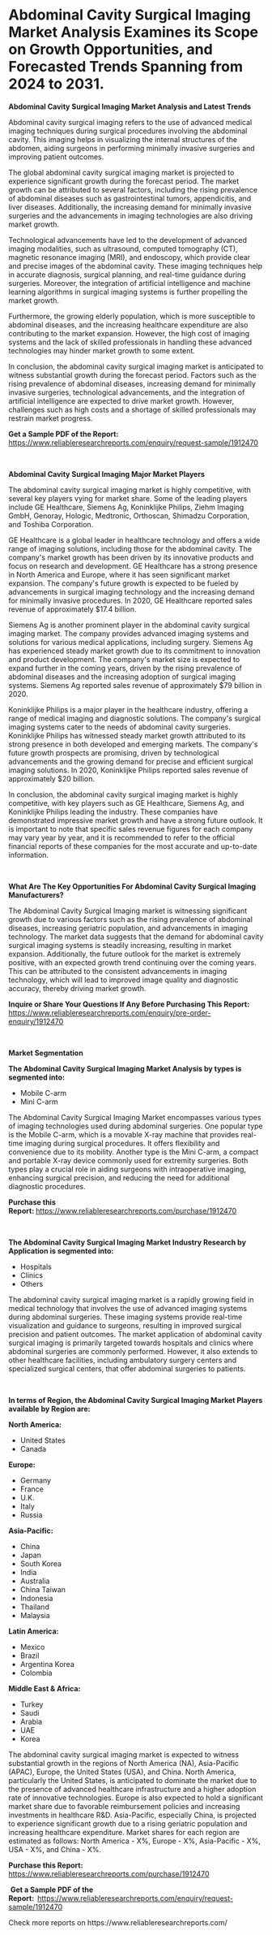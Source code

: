<p><h1>Abdominal Cavity Surgical Imaging Market Analysis Examines its Scope on Growth Opportunities, and Forecasted Trends Spanning from 2024 to 2031.</h1></p><p><strong>Abdominal Cavity Surgical Imaging Market Analysis and Latest Trends</strong></p>
<p><p>Abdominal cavity surgical imaging refers to the use of advanced medical imaging techniques during surgical procedures involving the abdominal cavity. This imaging helps in visualizing the internal structures of the abdomen, aiding surgeons in performing minimally invasive surgeries and improving patient outcomes.</p><p>The global abdominal cavity surgical imaging market is projected to experience significant growth during the forecast period. The market growth can be attributed to several factors, including the rising prevalence of abdominal diseases such as gastrointestinal tumors, appendicitis, and liver diseases. Additionally, the increasing demand for minimally invasive surgeries and the advancements in imaging technologies are also driving market growth.</p><p>Technological advancements have led to the development of advanced imaging modalities, such as ultrasound, computed tomography (CT), magnetic resonance imaging (MRI), and endoscopy, which provide clear and precise images of the abdominal cavity. These imaging techniques help in accurate diagnosis, surgical planning, and real-time guidance during surgeries. Moreover, the integration of artificial intelligence and machine learning algorithms in surgical imaging systems is further propelling the market growth.</p><p>Furthermore, the growing elderly population, which is more susceptible to abdominal diseases, and the increasing healthcare expenditure are also contributing to the market expansion. However, the high cost of imaging systems and the lack of skilled professionals in handling these advanced technologies may hinder market growth to some extent.</p><p>In conclusion, the abdominal cavity surgical imaging market is anticipated to witness substantial growth during the forecast period. Factors such as the rising prevalence of abdominal diseases, increasing demand for minimally invasive surgeries, technological advancements, and the integration of artificial intelligence are expected to drive market growth. However, challenges such as high costs and a shortage of skilled professionals may restrain market progress.</p></p>
<p><strong>Get a Sample PDF of the Report:&nbsp;</strong> <a href="https://www.reliableresearchreports.com/enquiry/request-sample/1912470">https://www.reliableresearchreports.com/enquiry/request-sample/1912470</a></p>
<p>&nbsp;</p>
<p><strong>Abdominal Cavity Surgical Imaging Major Market Players</strong></p>
<p><p>The abdominal cavity surgical imaging market is highly competitive, with several key players vying for market share. Some of the leading players include GE Healthcare, Siemens Ag, Koninklijke Philips, Ziehm Imaging GmbH, Genoray, Hologic, Medtronic, Orthoscan, Shimadzu Corporation, and Toshiba Corporation.</p><p>GE Healthcare is a global leader in healthcare technology and offers a wide range of imaging solutions, including those for the abdominal cavity. The company's market growth has been driven by its innovative products and focus on research and development. GE Healthcare has a strong presence in North America and Europe, where it has seen significant market expansion. The company's future growth is expected to be fueled by advancements in surgical imaging technology and the increasing demand for minimally invasive procedures. In 2020, GE Healthcare reported sales revenue of approximately $17.4 billion.</p><p>Siemens Ag is another prominent player in the abdominal cavity surgical imaging market. The company provides advanced imaging systems and solutions for various medical applications, including surgery. Siemens Ag has experienced steady market growth due to its commitment to innovation and product development. The company's market size is expected to expand further in the coming years, driven by the rising prevalence of abdominal diseases and the increasing adoption of surgical imaging systems. Siemens Ag reported sales revenue of approximately $79 billion in 2020.</p><p>Koninklijke Philips is a major player in the healthcare industry, offering a range of medical imaging and diagnostic solutions. The company's surgical imaging systems cater to the needs of abdominal cavity surgeries. Koninklijke Philips has witnessed steady market growth attributed to its strong presence in both developed and emerging markets. The company's future growth prospects are promising, driven by technological advancements and the growing demand for precise and efficient surgical imaging solutions. In 2020, Koninklijke Philips reported sales revenue of approximately $20 billion.</p><p>In conclusion, the abdominal cavity surgical imaging market is highly competitive, with key players such as GE Healthcare, Siemens Ag, and Koninklijke Philips leading the industry. These companies have demonstrated impressive market growth and have a strong future outlook. It is important to note that specific sales revenue figures for each company may vary year by year, and it is recommended to refer to the official financial reports of these companies for the most accurate and up-to-date information.</p></p>
<p>&nbsp;</p>
<p><strong>What Are The Key Opportunities For Abdominal Cavity Surgical Imaging Manufacturers?</strong></p>
<p><p>The Abdominal Cavity Surgical Imaging market is witnessing significant growth due to various factors such as the rising prevalence of abdominal diseases, increasing geriatric population, and advancements in imaging technology. The market data suggests that the demand for abdominal cavity surgical imaging systems is steadily increasing, resulting in market expansion. Additionally, the future outlook for the market is extremely positive, with an expected growth trend continuing over the coming years. This can be attributed to the consistent advancements in imaging technology, which will lead to improved image quality and diagnostic accuracy, thereby driving market growth.</p></p>
<p><strong>Inquire or Share Your Questions If Any Before Purchasing This Report:</strong> <a href="https://www.reliableresearchreports.com/enquiry/pre-order-enquiry/1912470">https://www.reliableresearchreports.com/enquiry/pre-order-enquiry/1912470</a></p>
<p>&nbsp;</p>
<p><strong>Market Segmentation</strong></p>
<p><strong>The Abdominal Cavity Surgical Imaging Market Analysis by types is segmented into:</strong></p>
<p><ul><li>Mobile C-arm</li><li>Mini C-arm</li></ul></p>
<p><p>The Abdominal Cavity Surgical Imaging Market encompasses various types of imaging technologies used during abdominal surgeries. One popular type is the Mobile C-arm, which is a movable X-ray machine that provides real-time imaging during surgical procedures. It offers flexibility and convenience due to its mobility. Another type is the Mini C-arm, a compact and portable X-ray device commonly used for extremity surgeries. Both types play a crucial role in aiding surgeons with intraoperative imaging, enhancing surgical precision, and reducing the need for additional diagnostic procedures.</p></p>
<p><strong>Purchase this Report:&nbsp;</strong><a href="https://www.reliableresearchreports.com/purchase/1912470">https://www.reliableresearchreports.com/purchase/1912470</a></p>
<p>&nbsp;</p>
<p><strong>The Abdominal Cavity Surgical Imaging Market Industry Research by Application is segmented into:</strong></p>
<p><ul><li>Hospitals</li><li>Clinics</li><li>Others</li></ul></p>
<p><p>The abdominal cavity surgical imaging market is a rapidly growing field in medical technology that involves the use of advanced imaging systems during abdominal surgeries. These imaging systems provide real-time visualization and guidance to surgeons, resulting in improved surgical precision and patient outcomes. The market application of abdominal cavity surgical imaging is primarily targeted towards hospitals and clinics where abdominal surgeries are commonly performed. However, it also extends to other healthcare facilities, including ambulatory surgery centers and specialized surgical centers, that offer abdominal surgeries to patients.</p></p>
<p>&nbsp;</p>
<p><strong>In terms of Region, the Abdominal Cavity Surgical Imaging Market Players available by Region are:</strong></p>
<p>
    <p> <strong> North America: </strong>
        <ul>
            <li>United States</li>
            <li>Canada</li>
        </ul>
        </p> 
    <p> <strong> Europe: </strong>
        <ul>
            <li>Germany</li>
            <li>France</li>
            <li>U.K.</li>
            <li>Italy</li>
            <li>Russia</li>
        </ul>
        </p> 
    <p> <strong> Asia-Pacific: </strong>
        <ul>
            <li>China</li>
            <li>Japan</li>
            <li>South Korea</li>
            <li>India</li>
            <li>Australia</li>
            <li>China Taiwan</li>
            <li>Indonesia</li>
            <li>Thailand</li>
            <li>Malaysia</li>
        </ul>
        </p> 
    <p> <strong> Latin America: </strong>
        <ul>
            <li>Mexico</li>
            <li>Brazil</li>
            <li>Argentina Korea</li>
            <li>Colombia</li>
        </ul>
        </p> 
    <p> <strong> Middle East & Africa: </strong>
        <ul>
            <li>Turkey</li>
            <li>Saudi</li>
            <li>Arabia</li>
            <li>UAE</li>
            <li>Korea</li>
        </ul>
    </p>
    </p>
<p><p>The abdominal cavity surgical imaging market is expected to witness substantial growth in the regions of North America (NA), Asia-Pacific (APAC), Europe, the United States (USA), and China. North America, particularly the United States, is anticipated to dominate the market due to the presence of advanced healthcare infrastructure and a higher adoption rate of innovative technologies. Europe is also expected to hold a significant market share due to favorable reimbursement policies and increasing investments in healthcare R&D. Asia-Pacific, especially China, is projected to experience significant growth due to a rising geriatric population and increasing healthcare expenditure. Market shares for each region are estimated as follows: North America - X%, Europe - X%, Asia-Pacific - X%, USA - X%, and China - X%.</p></p>
<p><strong>Purchase this Report: </strong><a href="https://www.reliableresearchreports.com/purchase/1912470">https://www.reliableresearchreports.com/purchase/1912470</a></p>
<p>&nbsp;<strong>Get a Sample PDF of the Report:&nbsp;&nbsp;</strong><a href="https://www.reliableresearchreports.com/enquiry/request-sample/1912470">https://www.reliableresearchreports.com/enquiry/request-sample/1912470</a></p>
<p><strong></strong></p>
<p>Check more reports on https://www.reliableresearchreports.com/</p>